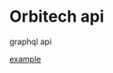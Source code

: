 # Orbitech api

graphql api
 
 [example](https://gist.github.com/kryptn/cae9a882befe7f9c7186280c38d303b5)
 
 